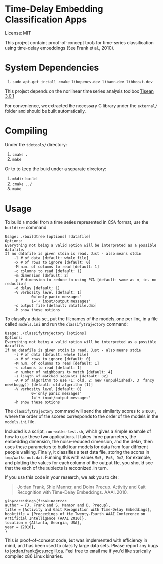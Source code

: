 Time-Delay Embedding Classification Apps
========================================

License: MIT

This project contains proof-of-concept tools for time-series classification using time-delay embeddings (See Frank et al., 2010). 

System Dependencies
===================

1. `sudo apt-get install cmake libopencv-dev libann-dev libboost-dev`

This project depends on the nonlinear time series analysis toolbox [Tisean
3.0.1](http://www.mpipks-dresden.mpg.de/~tisean/Tisean_3.0.1/)

For convenience, we extracted the necessary C library under the `external/`
folder and should be built automatically.

Compiling
=========

Under the `tdetools/` directory:

1. `cmake .`
2. `make`

Or to to keep the build under a separate directory:

1. `mkdir build`
2. `cmake ../`
3. `make`

Usage
=====

To build a model from a time series represented in CSV format, use the `buildtree` command:

    Usage: ./buildtree [options] [datafile]
    Options:
    Everything not being a valid option will be interpreted as a possible datafile.
    If no datafile is given stdin is read. Just - also means stdin
        -l # of data [default: whole file]
        -x # of rows to ignore [default: 0]
        -M num. of columns to read [default: 1]
        -c columns to read [default: 1]
        -m dimension [default: 2]
        -p # dimension to reduce to using PCA [default: same as m, ie. no reduction]
        -d delay [default: 1]
        -V verbosity level [default: 1]
                0='only panic messages'
                1='+ input/output messages'
        -o output file [default: datafile.dmp]
        -h show these options


To classify a data set, put the filenames of the models, one per line, in a file called `models.ini` and run the `classifytrajectory` command:

    Usage: ./classifytrajectory [options]
    Options:
    Everything not being a valid option will be interpreted as a possible datafile.
    If no datafile is given stdin is read. Just - also means stdin
        -l # of data [default: whole file]
        -x # of rows to ignore [default: 0]
        -M num. of columns to read [default: 1]
        -c columns to read [default: 1]
        -n number of neighbours to match [default: 4]
        -s length of matched segments [default: 32]
        -A # of algorithm to use (1: old, 2: new (unpublished), 3: fancy new(buggy)) [default: old algorithm (1)]
        -V verbosity level [default: 0]
                0='only panic messages'
                1='+ input/output messages'
        -h show these options

The `classifytrajectory` command will send the similarity scores to `STDOUT`, where the order of the scores corresponds to the order of the models
in the `models.ini` file.

Included is a script, `run-walks-test.sh`, which gives a simple example of how to use these two applications. It takes three parameters, the embedding
dimension, the noise-reduced dimension, and the delay, then uses these parameters to build four models for data from four different people walking.
Finally, it classifies a test data file, storing the scores in `tmp/walks-out.dat`. Running this with values `M=5, P=5, D=2`, for example, and plotting
the values for each column of the output file, you should see that the each of the subjects is recognized, in turn.

If you use this code in your research, we ask you to cite:
> Jordan Frank, Shie Mannor, and Doina Precup. Activity and Gait Recognition with Time-Delay Embeddings. AAAI. 2010.

    @inproceedings{frank10actrec
    author = {J. Frank and S. Mannor and D. Precup},
    title = {Activity and Gait Recognition with Time-Delay Embeddings},
    booktitle = {Proceedings of the Twenty-Fourth AAAI Conference on Artificial Intelligence (AAAI 2010)},
    location = {Atlanta, Georgia, USA},
    year = {2010},
    }

This is proof-of-concept code, but was implemented with efficiency in mind, and has been used to classify large data sets.
Please report any bugs to <jordan.frank@cs.mcgill.ca>. Feel free to email me if you'd like statically compiled x86 Linux binaries.
